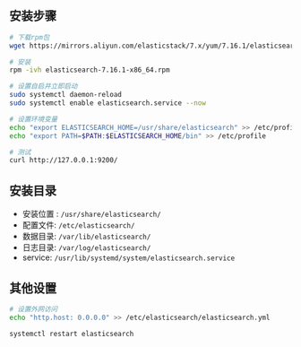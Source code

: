 ## 安装步骤

```bash
# 下载rpm包
wget https://mirrors.aliyun.com/elasticstack/7.x/yum/7.16.1/elasticsearch-7.16.1-x86_64.rpm

# 安装
rpm -ivh elasticsearch-7.16.1-x86_64.rpm

# 设置自启并立即启动
sudo systemctl daemon-reload
sudo systemctl enable elasticsearch.service --now

# 设置环境变量
echo "export ELASTICSEARCH_HOME=/usr/share/elasticsearch" >> /etc/profile
echo "export PATH=$PATH:$ELASTICSEARCH_HOME/bin" >> /etc/profile

# 测试
curl http://127.0.0.1:9200/
```



## 安装目录

- 安装位置 : `/usr/share/elasticsearch/`
- 配置文件:  `/etc/elasticsearch/`
- 数据目录: `/var/lib/elasticsearch/`
- 日志目录: `/var/log/elasticsearch/`
- service: `/usr/lib/systemd/system/elasticsearch.service`



## 其他设置

```bash
# 设置外网访问
echo "http.host: 0.0.0.0" >> /etc/elasticsearch/elasticsearch.yml

systemctl restart elasticsearch
```




